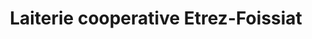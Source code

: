 ---
title: "Laiterie cooperative Etrez-Foissiat"
url: /bresse-vallons/laiterie-cooperative-etrez-foissiat/
shop: fromage
---